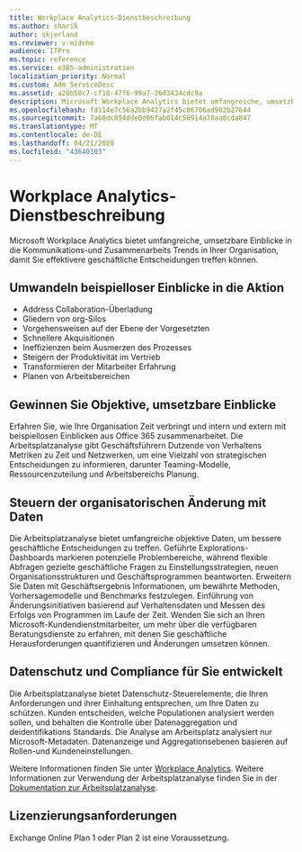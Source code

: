 ```yaml
---
title: Workplace Analytics-Dienstbeschreibung
ms.author: sharik
author: skjerland
ms.reviewer: v-midehm
audience: ITPro
ms.topic: reference
ms.service: o365-administration
localization_priority: Normal
ms.custom: Adm_ServiceDesc
ms.assetid: a20b50c7-cf18-47f6-99a7-26d3434cdc9a
description: Microsoft Workplace Analytics bietet umfangreiche, umsetzbare Einblicke in die Kommunikations-und Zusammenarbeits Trends in Ihrer Organisation, damit Sie effektivere geschäftliche Entscheidungen treffen können.
ms.openlocfilehash: fd114e7c56a2bb9427a2f45c06706ad902b27644
ms.sourcegitcommit: 7a68dc894dde0d06fab014c56914a78aa8cda847
ms.translationtype: MT
ms.contentlocale: de-DE
ms.lasthandoff: 04/21/2020
ms.locfileid: "43640103"
---
```

# <a name="workplace-analytics-service-description"></a>Workplace Analytics-Dienstbeschreibung

Microsoft Workplace Analytics bietet umfangreiche, umsetzbare Einblicke in die Kommunikations-und Zusammenarbeits Trends in Ihrer Organisation, damit Sie effektivere geschäftliche Entscheidungen treffen können.

## <a name="transform-unprecedented-insights-into-action"></a>Umwandeln beispielloser Einblicke in die Aktion

* Address Collaboration-Überladung
* Gliedern von org-Silos
* Vorgehensweisen auf der Ebene der Vorgesetzten
* Schnellere Akquisitionen
* Ineffizienzen beim Ausmerzen des Prozesses
* Steigern der Produktivität im Vertrieb
* Transformieren der Mitarbeiter Erfahrung
* Planen von Arbeitsbereichen

## <a name="gain-objective-actionable-insights"></a>Gewinnen Sie Objektive, umsetzbare Einblicke

Erfahren Sie, wie Ihre Organisation Zeit verbringt und intern und extern mit beispiellosen Einblicken aus Office 365 zusammenarbeitet. Die Arbeitsplatzanalyse gibt Geschäftsführern Dutzende von Verhaltens Metriken zu Zeit und Netzwerken, um eine Vielzahl von strategischen Entscheidungen zu informieren, darunter Teaming-Modelle, Ressourcenzuteilung und Arbeitsbereichs Planung.

## <a name="drive-organizational-change-with-data"></a>Steuern der organisatorischen Änderung mit Daten

Die Arbeitsplatzanalyse bietet umfangreiche objektive Daten, um bessere geschäftliche Entscheidungen zu treffen. Geführte Explorations-Dashboards markieren potenzielle Problembereiche, während flexible Abfragen gezielte geschäftliche Fragen zu Einstellungsstrategien, neuen Organisationsstrukturen und Geschäftsprogrammen beantworten. Erweitern Sie Daten mit Geschäftsergebnis Informationen, um bewährte Methoden, Vorhersagemodelle und Benchmarks festzulegen. Einführung von Änderungsinitiativen basierend auf Verhaltensdaten und Messen des Erfolgs von Programmen im Laufe der Zeit. Wenden Sie sich an Ihren Microsoft-Kundendienstmitarbeiter, um mehr über die verfügbaren Beratungsdienste zu erfahren, mit denen Sie geschäftliche Herausforderungen quantifizieren und Änderungen umsetzen können.

## <a name="privacy-and-compliance-designed-for-you"></a>Datenschutz und Compliance für Sie entwickelt

Die Arbeitsplatzanalyse bietet Datenschutz-Steuerelemente, die Ihren Anforderungen und ihrer Einhaltung entsprechen, um Ihre Daten zu schützen. Kunden entscheiden, welche Populationen analysiert werden sollen, und behalten die Kontrolle über Datenaggregation und deidentifikations Standards. Die Analyse am Arbeitsplatz analysiert nur Microsoft-Metadaten. Datenanzeige und Aggregationsebenen basieren auf Rollen-und Kundeneinstellungen.

Weitere Informationen finden Sie unter [Workplace Analytics](https://go.microsoft.com/fwlink/?linkid=852492). Weitere Informationen zur Verwendung der Arbeitsplatzanalyse finden Sie in der [Dokumentation zur Arbeitsplatzanalyse](https://docs.microsoft.com/workplace-analytics/).
  
## <a name="licensing-requirements"></a>Lizenzierungsanforderungen

Exchange Online Plan 1 oder Plan 2 ist eine Voraussetzung.
